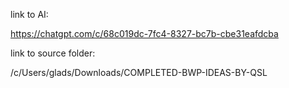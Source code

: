 link to AI:

https://chatgpt.com/c/68c019dc-7fc4-8327-bc7b-cbe31eafdcba


link to source folder:

/c/Users/glads/Downloads/COMPLETED-BWP-IDEAS-BY-QSL
